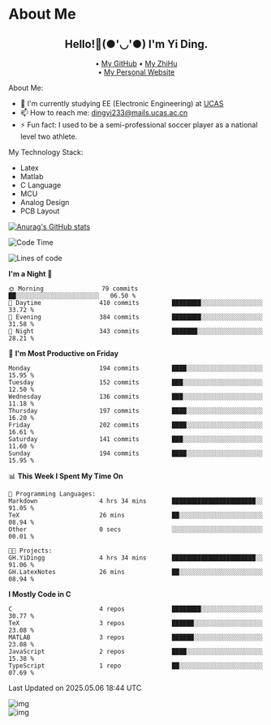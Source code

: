 # About Me

<h2 style="text-align:center;"> Hello!👋(●'◡'●) I'm Yi Ding.</h2>

<div style="text-align:center;">
  • <a href="https://github.com/YiDingg">My GitHub</a>
  • <a href="https://www.zhihu.com/people/YiDingg">My ZhiHu</a><br>
  • <a href="https://yidingg.github.io/YiDingg">My Personal Website</a><br>
</div>

About Me:
- 🔭 I'm currently studying EE (Electronic Engineering) at [UCAS](https://www.ucas.ac.cn/)
- 📫 How to reach me: dingyi233@mails.ucas.ac.cn
- ⚡ Fun fact: I used to be a semi-professional soccer player as a national level two athlete.

My Technology Stack:
- Latex
- Matlab
- C Language
- MCU 
- Analog Design
- PCB Layout


[![Anurag's GitHub stats](https://github-readme-stats.vercel.app/api?username=YiDingg)](https://github.com/anuraghazra/github-readme-stats)

<!--START_SECTION:waka-->
![Code Time](http://img.shields.io/badge/Code%20Time-1%2C111%20hrs%2057%20mins-blue)

![Lines of code](https://img.shields.io/badge/From%20Hello%20World%20I%27ve%20Written-776.6%20thousand%20lines%20of%20code-blue)

**I'm a Night 🦉** 

```text
🌞 Morning                79 commits          ██░░░░░░░░░░░░░░░░░░░░░░░   06.50 % 
🌆 Daytime                410 commits         ████████░░░░░░░░░░░░░░░░░   33.72 % 
🌃 Evening                384 commits         ████████░░░░░░░░░░░░░░░░░   31.58 % 
🌙 Night                  343 commits         ███████░░░░░░░░░░░░░░░░░░   28.21 % 
```
📅 **I'm Most Productive on Friday** 

```text
Monday                   194 commits         ████░░░░░░░░░░░░░░░░░░░░░   15.95 % 
Tuesday                  152 commits         ███░░░░░░░░░░░░░░░░░░░░░░   12.50 % 
Wednesday                136 commits         ███░░░░░░░░░░░░░░░░░░░░░░   11.18 % 
Thursday                 197 commits         ████░░░░░░░░░░░░░░░░░░░░░   16.20 % 
Friday                   202 commits         ████░░░░░░░░░░░░░░░░░░░░░   16.61 % 
Saturday                 141 commits         ███░░░░░░░░░░░░░░░░░░░░░░   11.60 % 
Sunday                   194 commits         ████░░░░░░░░░░░░░░░░░░░░░   15.95 % 
```


📊 **This Week I Spent My Time On** 

```text
💬 Programming Languages: 
Markdown                 4 hrs 34 mins       ███████████████████████░░   91.05 % 
TeX                      26 mins             ██░░░░░░░░░░░░░░░░░░░░░░░   08.94 % 
Other                    0 secs              ░░░░░░░░░░░░░░░░░░░░░░░░░   00.01 % 

🐱‍💻 Projects: 
GH.YiDingg               4 hrs 34 mins       ███████████████████████░░   91.06 % 
GH.LatexNotes            26 mins             ██░░░░░░░░░░░░░░░░░░░░░░░   08.94 % 
```

**I Mostly Code in C** 

```text
C                        4 repos             ████████░░░░░░░░░░░░░░░░░   30.77 % 
TeX                      3 repos             ██████░░░░░░░░░░░░░░░░░░░   23.08 % 
MATLAB                   3 repos             ██████░░░░░░░░░░░░░░░░░░░   23.08 % 
JavaScript               2 repos             ████░░░░░░░░░░░░░░░░░░░░░   15.38 % 
TypeScript               1 repo              ██░░░░░░░░░░░░░░░░░░░░░░░   07.69 % 
```




 Last Updated on 2025.05.06 18:44 UTC
<!--END_SECTION:waka-->

<!-- Coding activity over the last year -->
<div class='center'><img src='https://wakatime.com/share/@YiDingg/260601e0-8e46-41ab-9832-d4d0ae5fd0bd.svg' alt='img'/></div>

<!-- Languages over the last year -->
<div class='center'><img src='https://wakatime.com/share/@YiDingg/99546fa3-4cc3-4808-ab6e-13f38e27aba1.svg' alt='img'/></div>
